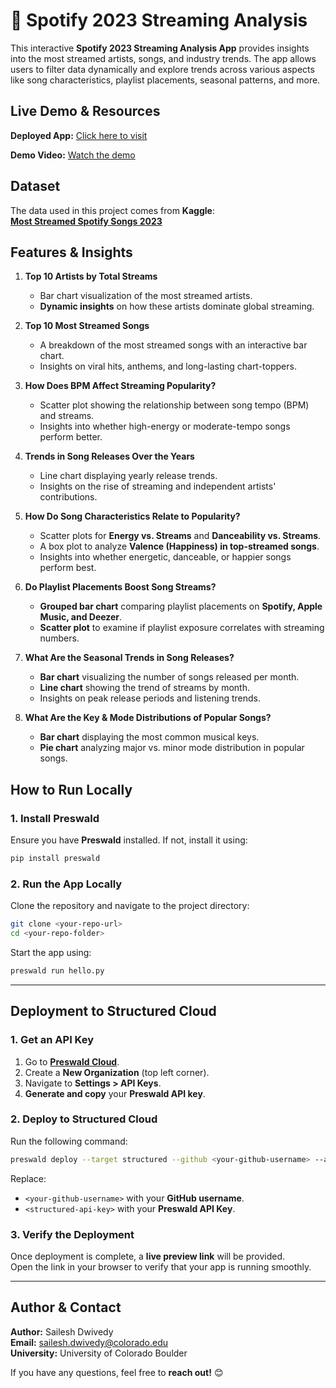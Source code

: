 # 🎵 Spotify 2023 Streaming Analysis 


This interactive **Spotify 2023 Streaming Analysis App** provides insights into the most streamed artists, songs, and industry trends. The app allows users to filter data dynamically and explore trends across various aspects like song characteristics, playlist placements, seasonal patterns, and more.

## Live Demo & Resources

**Deployed App:** [Click here to visit](https://my-example-project-719255-kngkr5dp-ndjz2ws6la-ue.a.run.app)

**Demo Video:** [Watch the demo](https://drive.google.com/file/d/13TnESRwxw4Eew5h-zCw-aM1MxVO8Ncld/view?usp=sharing)

## Dataset  
The data used in this project comes from **Kaggle**:  
**[Most Streamed Spotify Songs 2023](https://www.kaggle.com/datasets/nelgiriyewithana/top-spotify-songs-2023/data)**  

## Features & Insights  
1. **Top 10 Artists by Total Streams**  
   - Bar chart visualization of the most streamed artists.  
   - **Dynamic insights** on how these artists dominate global streaming.  

2. **Top 10 Most Streamed Songs**  
   - A breakdown of the most streamed songs with an interactive bar chart.  
   - Insights on viral hits, anthems, and long-lasting chart-toppers.  

3. **How Does BPM Affect Streaming Popularity?**  
   - Scatter plot showing the relationship between song tempo (BPM) and streams.  
   - Insights into whether high-energy or moderate-tempo songs perform better.  

4. **Trends in Song Releases Over the Years**  
   - Line chart displaying yearly release trends.  
   - Insights on the rise of streaming and independent artists' contributions.  

5. **How Do Song Characteristics Relate to Popularity?**  
   - Scatter plots for **Energy vs. Streams** and **Danceability vs. Streams**.  
   - A box plot to analyze **Valence (Happiness) in top-streamed songs**.  
   - Insights into whether energetic, danceable, or happier songs perform best.  

6. **Do Playlist Placements Boost Song Streams?**  
   - **Grouped bar chart** comparing playlist placements on **Spotify, Apple Music, and Deezer**.  
   - **Scatter plot** to examine if playlist exposure correlates with streaming numbers.  

7. **What Are the Seasonal Trends in Song Releases?**  
   - **Bar chart** visualizing the number of songs released per month.  
   - **Line chart** showing the trend of streams by month.  
   - Insights on peak release periods and listening trends.  

8. **What Are the Key & Mode Distributions of Popular Songs?**  
   - **Bar chart** displaying the most common musical keys.  
   - **Pie chart** analyzing major vs. minor mode distribution in popular songs.  

## How to Run Locally  
### 1. Install Preswald  
Ensure you have **Preswald** installed. If not, install it using:  
```bash
pip install preswald
```

### 2. Run the App Locally  
Clone the repository and navigate to the project directory:  
```bash
git clone <your-repo-url>
cd <your-repo-folder>
```
Start the app using:  
```bash
preswald run hello.py
```

---

## Deployment to Structured Cloud  
### 1. Get an API Key  
1. Go to **[Preswald Cloud](https://app.preswald.com)**.  
2. Create a **New Organization** (top left corner).  
3. Navigate to **Settings > API Keys**.  
4. **Generate and copy** your **Preswald API key**.  

### 2. Deploy to Structured Cloud  
Run the following command:  
```bash
preswald deploy --target structured --github <your-github-username> --api-key <structured-api-key> hello.py
```
Replace:  
- `<your-github-username>` with your **GitHub username**.  
- `<structured-api-key>` with your **Preswald API Key**.  

### 3. Verify the Deployment  
Once deployment is complete, a **live preview link** will be provided.  
Open the link in your browser to verify that your app is running smoothly.  

---

## Author & Contact  
**Author:** Sailesh Dwivedy  
**Email:** sailesh.dwivedy@colorado.edu  
**University:** University of Colorado Boulder  

If you have any questions, feel free to **reach out!** 😊
